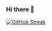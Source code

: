 ### Hi there 👋

[![GitHub Streak](https://streak-stats.demolab.com?user=rawle51&date_format=M%20j%5B%2C%20Y%5D)](https://git.io/streak-stats)
